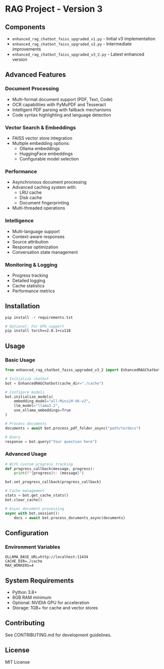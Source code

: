 # RAG Project - Version 3

## Components
- `enhanced_rag_chatbot_faiss_upgraded_v1.py` - Initial v3 implementation
- `enhanced_rag_chatbot_faiss_upgraded_v2.py` - Intermediate improvements
- `enhanced_rag_chatbot_faiss_upgraded_v3_2.py` - Latest enhanced version

## Advanced Features

### Document Processing
- Multi-format document support (PDF, Text, Code)
- OCR capabilities with PyMuPDF and Tesseract
- Intelligent PDF parsing with fallback mechanisms
- Code syntax highlighting and language detection

### Vector Search & Embeddings
- FAISS vector store integration
- Multiple embedding options:
  - Ollama embeddings
  - HuggingFace embeddings
  - Configurable model selection

### Performance
- Asynchronous document processing
- Advanced caching system with:
  - LRU cache
  - Disk cache
  - Document fingerprinting
- Multi-threaded operations

### Intelligence
- Multi-language support
- Context-aware responses
- Source attribution
- Response optimization
- Conversation state management

### Monitoring & Logging
- Progress tracking
- Detailed logging
- Cache statistics
- Performance metrics

## Installation

```bash
pip install -r requirements.txt

# Optional: For GPU support
pip install torch==2.0.1+cu118
```

## Usage

### Basic Usage
```python
from enhanced_rag_chatbot_faiss_upgraded_v3_2 import EnhancedRAGChatbot

# Initialize chatbot
bot = EnhancedRAGChatbot(cache_dir="./cache")

# Configure models
bot.initialize_models(
    embedding_model="all-MiniLM-V6-v2",
    llm_model="llama3.2",
    use_ollama_embeddings=True
)

# Process documents
documents = await bot.process_pdf_folder_async("path/to/docs")

# Query
response = bot.query("Your question here")
```

### Advanced Usage
```python
# With custom progress tracking
def progress_callback(message, progress):
    print(f"{progress}%: {message}")

bot.set_progress_callback(progress_callback)

# Cache management
stats = bot.get_cache_stats()
bot.clear_cache()

# Async document processing
async with bot.session():
    docs = await bot.process_documents_async(documents)
```

## Configuration

### Environment Variables
```env
OLLAMA_BASE_URL=http://localhost:11434
CACHE_DIR=./cache
MAX_WORKERS=4
```

## System Requirements
- Python 3.8+
- 8GB RAM minimum
- Optional: NVIDIA GPU for acceleration
- Storage: 1GB+ for cache and vector stores

## Contributing
See CONTRIBUTING.md for development guidelines.

## License
MIT License